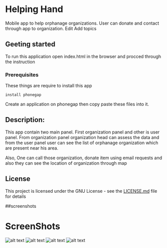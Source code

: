 # Helping Hand

Mobile app to help orphanage organizations. User can donate and contact through app to organization. Edit
Add topics

## Geeting started
To run this application open index.html in the browser and procced through the 
instruction

### Prerequisites

These things are require to install this app

````
install phonegap
````

Create an application on phonegap then copy paste these files into it.


## Description:

This app contain two main panel. First organization panel and other is user panel. From organization panel organization head can assess the data and from the user panel 
user can see the list of orphanage organization which are present near his area.

Also,
One can call those organization, donate item using email requests and also they can see the location of organization through map

## License

This project is licensed under the GNU License - see the [LICENSE.md](LICENSE.md) file for details

##screenshots
# ScreenShots
![alt text](/screenshots/1.png "Home Screen")
![alt text](/screenshots/2.PNG "donate Screen")
![alt text](/screenshots/3.PNG "info Screen")
![alt text](/screenshots/4.PNG "moreinfo Screen")
